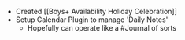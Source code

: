 - Created [[Boys+ Availability Holiday Celebration]]
- Setup Calendar Plugin to manage 'Daily Notes'
	- Hopefully can operate like a #Journal of sorts